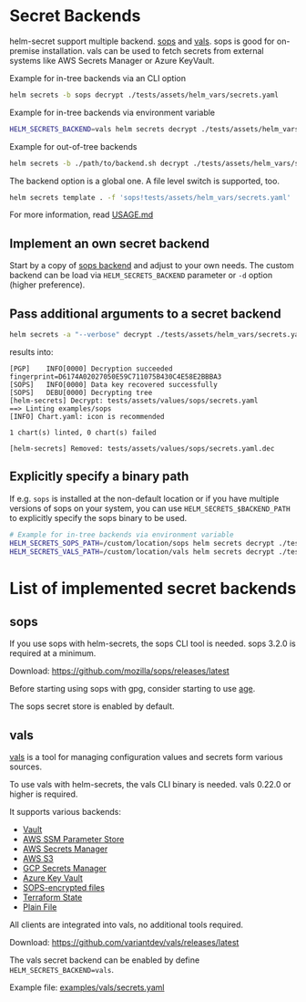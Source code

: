 # Secret Backends

helm-secret support multiple backend. [sops](https://github.com/mozilla/sops) and [vals](https://github.com/variantdev/vals).
sops is good for on-premise installation. vals can be used to fetch secrets from external systems like AWS Secrets Manager or Azure KeyVault. 

Example for in-tree backends via an CLI option
```bash
helm secrets -b sops decrypt ./tests/assets/helm_vars/secrets.yaml
```

Example for in-tree backends via environment variable
```bash
HELM_SECRETS_BACKEND=vals helm secrets decrypt ./tests/assets/helm_vars/secrets.yaml
```

Example for out-of-tree backends
```bash
helm secrets -b ./path/to/backend.sh decrypt ./tests/assets/helm_vars/secrets.yaml
```

The backend option is a global one. A file level switch is supported, too.

```bash
helm secrets template . -f 'sops!tests/assets/helm_vars/secrets.yaml'
```

For more information, read [USAGE.md](./Usage.md#override-backend-per-value-file)

## Implement an own secret backend

Start by a copy of [sops backend](https://github.com/jkroepke/helm-secrets/blob/main/scripts/backends/sops.sh) and adjust to your own needs.
The custom backend can be load via `HELM_SECRETS_BACKEND` parameter or `-d` option (higher preference).

## Pass additional arguments to a secret backend

```bash
helm secrets -a "--verbose" decrypt ./tests/assets/helm_vars/secrets.yaml
```

results into:

```
[PGP]    INFO[0000] Decryption succeeded                          fingerprint=D6174A02027050E59C711075B430C4E58E2BBBA3
[SOPS]   INFO[0000] Data key recovered successfully
[SOPS]   DEBU[0000] Decrypting tree
[helm-secrets] Decrypt: tests/assets/values/sops/secrets.yaml
==> Linting examples/sops
[INFO] Chart.yaml: icon is recommended

1 chart(s) linted, 0 chart(s) failed

[helm-secrets] Removed: tests/assets/values/sops/secrets.yaml.dec
```

## Explicitly specify a binary path

If e.g. `sops` is installed at the non-default location or if you have multiple versions of sops on your system, 
you can use `HELM_SECRETS_$BACKEND_PATH` to explicitly specify the sops binary to be used.

```bash
# Example for in-tree backends via environment variable
HELM_SECRETS_SOPS_PATH=/custom/location/sops helm secrets decrypt ./tests/assets/helm_vars/secrets.yaml
HELM_SECRETS_VALS_PATH=/custom/location/vals helm secrets decrypt ./tests/assets/helm_vars/secrets.yaml
```

# List of implemented secret backends

## sops

If you use sops with helm-secrets, the sops CLI tool is needed. 
sops 3.2.0 is required at a minimum.

Download: https://github.com/mozilla/sops/releases/latest

Before starting using sops with gpg, consider starting to use [age](https://github.com/mozilla/sops#encrypting-using-age).

The sops secret store is enabled by default.

## vals

[vals](https://github.com/variantdev/vals) is a tool for managing configuration values and secrets form various sources.

To use vals with helm-secrets, the vals CLI binary is needed. vals 0.22.0 or higher is required.

It supports various backends:

* [Vault](https://github.com/variantdev/vals#vault)
* [AWS SSM Parameter Store](https://github.com/variantdev/vals#aws-ssm-parameter-store)
* [AWS Secrets Manager](https://github.com/variantdev/vals#aws-secrets-manager)
* [AWS S3](https://github.com/variantdev/vals#aws-s3)
* [GCP Secrets Manager](https://github.com/variantdev/vals#gcp-secrets-manager)
* [Azure Key Vault](https://github.com/variantdev/vals#azure-key-vault)
* [SOPS-encrypted files](https://github.com/variantdev/vals#sops)
* [Terraform State](https://github.com/variantdev/vals#terraform-tfstate)
* [Plain File](https://github.com/variantdev/vals#file)

All clients are integrated into vals, no additional tools required.

Download: https://github.com/variantdev/vals/releases/latest

The vals secret backend can be enabled by define `HELM_SECRETS_BACKEND=vals`.

Example file: [examples/vals/secrets.yaml](https://github.com/jkroepke/helm-secrets/blob/main/examples/vals/secrets.yaml)
